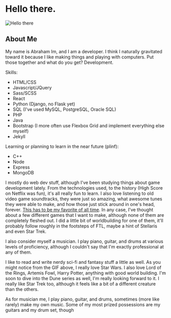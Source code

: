 # Hello there.

![Hello there](https://media.giphy.com/media/Nx0rz3jtxtEre/giphy.gif)

## About Me
My name is Abraham Im, and I am a developer. I think I naturally gravitated toward it because I like making things and playing with computers. Put those together and what do you get? Development. 

Skills:  
- HTML/CSS
- Javascript/JQuery
- Sass/SCSS
- React
- Python (Django, no Flask yet)
- SQL (I've used MySQL, PostgreSQL, Oracle SQL)
- PHP
- Java
- Bootstrap (I more often use Flexbox Grid and implement everything else myself)
- Jekyll

Learning or planning to learn in the near future (plinf):
- C++ 
- Node
- Express
- MongoDB

I mostly do web dev stuff, although I've been studying things about game development lately. From the technologies used, to the history (High Score on Netflix was fun), it's all really fun to learn. I also love listening to old video game soundtracks, they were just so amazing, what awesome tunes they were able to make, and how those just stick around in one's head, forever. [This has to be my favorite of all time](https://youtu.be/5sz6loECFrg). In any case, I've thought about a few different games that I want to make, although none of them are completely fleshed out. I did a little bit of worldbuilding for one of them, it'll probably follow roughly in the footsteps of FTL, maybe a hint of Stellaris and even Star Trek. 

I also consider myself a musician. I play piano, guitar, and drums at various levels of proficiency, although I couldn't say that I'm exactly professional at any of them.

I like to read and write nerdy sci-fi and fantasy stuff a little as well. As you might notice from the GIF above, I really love Star Wars. I also love Lord of the Rings, Artemis Fowl, Harry Potter, anything with good world building. I'm soon to dive into the Dune series as well, I'm really looking forward to it. I really like Star Trek too, although it feels like a bit of a different creature than the others.

As for musician me, I play piano, guitar, and drums, sometimes (more like rarely) make my own music. Some of my most prized possessions are my guitars and my drum set, though
